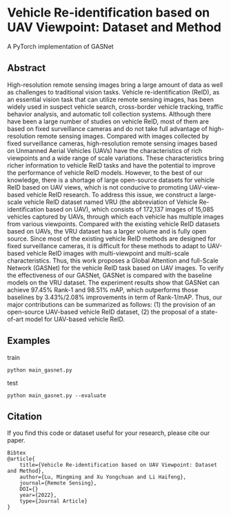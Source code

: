 # Vehicle Re-identification based on UAV Viewpoint: Dataset and Method

A PyTorch implementation of GASNet

## Abstract

High-resolution remote sensing images bring a large amount of data as well as challenges to traditional vision tasks. Vehicle re-identification (ReID), as an essential vision task that can utilize remote sensing images, has been widely used in suspect vehicle search, cross-border vehicle tracking, traffic behavior analysis, and automatic toll collection systems. Although there have been a large number of studies on vehicle ReID, most of them are based on fixed surveillance cameras and do not take full advantage of high-resolution remote sensing images. Compared with images collected by fixed surveillance cameras, high-resolution remote sensing images based on Unmanned Aerial Vehicles (UAVs) have the characteristics of rich viewpoints and a wide range of scale variations. These characteristics bring richer information to vehicle ReID tasks and have the potential to improve the performance of vehicle ReID models. However, to the best of our knowledge, there is a shortage of large open-source datasets for vehicle ReID based on UAV views, which is not conducive to promoting UAV-view-based vehicle ReID research. To address this issue, we construct a large-scale vehicle ReID dataset named VRU (the abbreviation of Vehicle Re-identification based on UAV), which consists of 172,137 images of 15,085 vehicles captured by UAVs, through which each vehicle has multiple images from various viewpoints. Compared with the existing vehicle ReID datasets based on UAVs, the VRU dataset has a larger volume and is fully open source. Since most of the existing vehicle ReID methods are designed for fixed surveillance cameras, it is difficult for these methods to adapt to UAV-based vehicle ReID images with multi-viewpoint and multi-scale characteristics. Thus, this work proposes a Global Attention and full-Scale Network (GASNet) for the vehicle ReID task based on UAV images. To verify the effectiveness of our GASNet, GASNet is compared with the baseline models on the VRU dataset. The experiment results show that GASNet can achieve 97.45% Rank-1 and 98.51% mAP, which outperforms those baselines by 3.43%/2.08% improvements in term of Rank-1/mAP. Thus, our major contributions can be summarized as follows: (1) the provision of an open-source UAV-based vehicle ReID dataset, (2) the proposal of a state-of-art model for UAV-based vehicle ReID.

## Examples

train

`python main_gasnet.py`

test

`python main_gasnet.py --evaluate`

## Citation

If you find this code or dataset useful for your research, please cite our paper.

```
Bibtex
@article{
	title={Vehicle Re-identification based on UAV Viewpoint: Dataset and Method},
	author={Lu, Mingming and Xu Yongchuan and Li Haifeng},
	journal={Remote Sensing},
	DOI={}
	year={2022},
	type={Journal Article}
}
```
